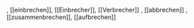 , [[einbrechen]], [[Einbrecher]], [[Verbrecher]]
, [[abbrechen]]
, [[zusammenbrechen]], [[aufbrechen]]